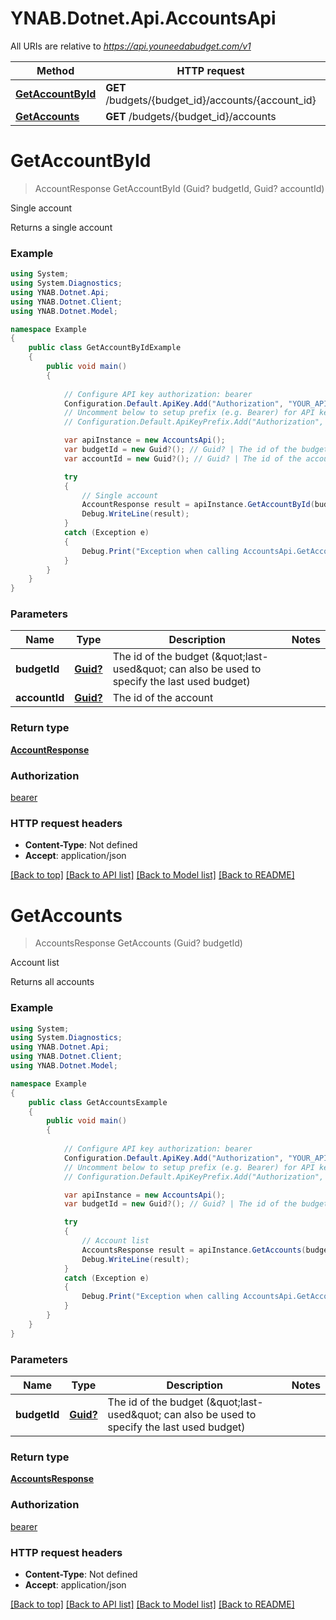 # YNAB.Dotnet.Api.AccountsApi

All URIs are relative to *https://api.youneedabudget.com/v1*

Method | HTTP request | Description
------------- | ------------- | -------------
[**GetAccountById**](AccountsApi.md#getaccountbyid) | **GET** /budgets/{budget_id}/accounts/{account_id} | Single account
[**GetAccounts**](AccountsApi.md#getaccounts) | **GET** /budgets/{budget_id}/accounts | Account list


<a name="getaccountbyid"></a>
# **GetAccountById**
> AccountResponse GetAccountById (Guid? budgetId, Guid? accountId)

Single account

Returns a single account

### Example
```csharp
using System;
using System.Diagnostics;
using YNAB.Dotnet.Api;
using YNAB.Dotnet.Client;
using YNAB.Dotnet.Model;

namespace Example
{
    public class GetAccountByIdExample
    {
        public void main()
        {
            
            // Configure API key authorization: bearer
            Configuration.Default.ApiKey.Add("Authorization", "YOUR_API_KEY");
            // Uncomment below to setup prefix (e.g. Bearer) for API key, if needed
            // Configuration.Default.ApiKeyPrefix.Add("Authorization", "Bearer");

            var apiInstance = new AccountsApi();
            var budgetId = new Guid?(); // Guid? | The id of the budget (\"last-used\" can also be used to specify the last used budget)
            var accountId = new Guid?(); // Guid? | The id of the account

            try
            {
                // Single account
                AccountResponse result = apiInstance.GetAccountById(budgetId, accountId);
                Debug.WriteLine(result);
            }
            catch (Exception e)
            {
                Debug.Print("Exception when calling AccountsApi.GetAccountById: " + e.Message );
            }
        }
    }
}
```

### Parameters

Name | Type | Description  | Notes
------------- | ------------- | ------------- | -------------
 **budgetId** | [**Guid?**](.md)| The id of the budget (\&quot;last-used\&quot; can also be used to specify the last used budget) | 
 **accountId** | [**Guid?**](.md)| The id of the account | 

### Return type

[**AccountResponse**](AccountResponse.md)

### Authorization

[bearer](../README.md#bearer)

### HTTP request headers

 - **Content-Type**: Not defined
 - **Accept**: application/json

[[Back to top]](#) [[Back to API list]](../README.md#documentation-for-api-endpoints) [[Back to Model list]](../README.md#documentation-for-models) [[Back to README]](../README.md)

<a name="getaccounts"></a>
# **GetAccounts**
> AccountsResponse GetAccounts (Guid? budgetId)

Account list

Returns all accounts

### Example
```csharp
using System;
using System.Diagnostics;
using YNAB.Dotnet.Api;
using YNAB.Dotnet.Client;
using YNAB.Dotnet.Model;

namespace Example
{
    public class GetAccountsExample
    {
        public void main()
        {
            
            // Configure API key authorization: bearer
            Configuration.Default.ApiKey.Add("Authorization", "YOUR_API_KEY");
            // Uncomment below to setup prefix (e.g. Bearer) for API key, if needed
            // Configuration.Default.ApiKeyPrefix.Add("Authorization", "Bearer");

            var apiInstance = new AccountsApi();
            var budgetId = new Guid?(); // Guid? | The id of the budget (\"last-used\" can also be used to specify the last used budget)

            try
            {
                // Account list
                AccountsResponse result = apiInstance.GetAccounts(budgetId);
                Debug.WriteLine(result);
            }
            catch (Exception e)
            {
                Debug.Print("Exception when calling AccountsApi.GetAccounts: " + e.Message );
            }
        }
    }
}
```

### Parameters

Name | Type | Description  | Notes
------------- | ------------- | ------------- | -------------
 **budgetId** | [**Guid?**](.md)| The id of the budget (\&quot;last-used\&quot; can also be used to specify the last used budget) | 

### Return type

[**AccountsResponse**](AccountsResponse.md)

### Authorization

[bearer](../README.md#bearer)

### HTTP request headers

 - **Content-Type**: Not defined
 - **Accept**: application/json

[[Back to top]](#) [[Back to API list]](../README.md#documentation-for-api-endpoints) [[Back to Model list]](../README.md#documentation-for-models) [[Back to README]](../README.md)


